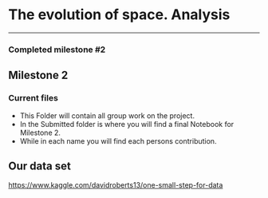 # The evolution of space. **Analysis**

---
### Completed milestone #2

## Milestone 2

### Current files
- This Folder will contain all group work on the project.
- In the Submitted folder is where you will find a final Notebook for Milestone 2.
- While in each name you will find each persons contribution.

## **Our data set**
https://www.kaggle.com/davidroberts13/one-small-step-for-data


